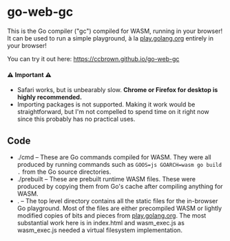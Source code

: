 # go-web-gc

This is the Go compiler ("gc") compiled for WASM, running in your browser! It can be used to run a simple playground, à la [play.golang.org](https://play.golang.org/) entirely in your browser!

You can try it out here: https://ccbrown.github.io/go-web-gc

#### ⚠️ Important ⚠️

* Safari works, but is unbearably slow. **Chrome or Firefox for desktop is highly recommended.**
* Importing packages is not supported. Making it work would be straightforward, but I'm not compelled to spend time on it right now since this probably has no practical uses.

## Code

* ./cmd – These are Go commands compiled for WASM. They were all produced by running commands such as `GOOS=js GOARCH=wasm go build .` from the Go source directories.
* ./prebuilt – These are prebuilt runtime WASM files. These were produced by copying them from Go's cache after compiling anything for WASM.
* . – The top level directory contains all the static files for the in-browser Go playground. Most of the files are either precompiled WASM or lightly modified copies of bits and pieces from [play.golang.org](https://play.golang.org/). The most substantial work here is in index.html and wasm_exec.js as wasm_exec.js needed a virtual filesystem implementation.

